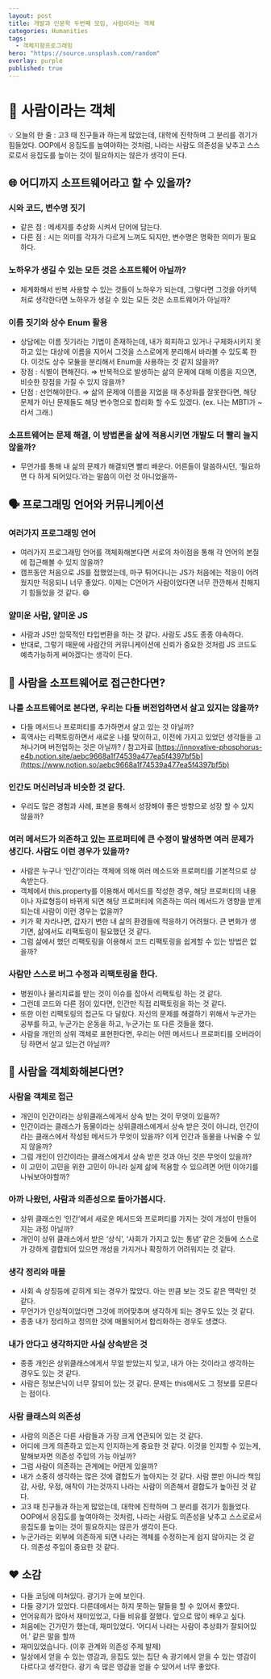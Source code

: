 ```yaml
---
layout: post
title: 개발과 인문학 두번째 모임, 사람이라는 객체
categories: Humanities
tags:
  - 객체지향프로그래밍
hero: "https://source.unsplash.com/random"
overlay: purple
published: true
---
```


# 👥 사람이라는 객체

<aside>
💡 오늘의 한 줄 : 고3 때 친구들과 하는게 많았는데, 대학에 진학하며 그 분리를 겪기가 힘들었다. OOP에서 응집도를 높여야하는 것처럼, 나라는 사람도 의존성을 낮추고 스스로로서 응집도를 높이는 것이 필요하지는 않은가 생각이 든다.

</aside>

## 🌐 어디까지 소프트웨어라고 할 수 있을까?

### 시와 코드, 변수명 짓기

- 같은 점 : 메세지를 추상화 시켜서 단어에 담는다.
- 다른 점 : 시는 의미를 각자가 다르게 느껴도 되지만, 변수명은 명확한 의미가 필요하다.

### 노하우가 생길 수 있는 모든 것은 소프트웨어 아닐까?

- 체계화해서 반복 사용할 수 있는 것들이 노하우가 되는데, 그렇다면 그것을 아키텍처로 생각한다면 노하우가 생길 수 있는 모든 것은 소프트웨어가 아닐까?

### 이름 짓기와 상수 Enum 활용

- 상담에는 이름 짓기라는 기법이 존재하는데, 내가 회피하고 있거나 구체화시키지 못하고 있는 대상에 이름을 지어서 그것을 스스로에게 분리해서 바라볼 수 있도록 한다. 이것도 상수 모듈을 분리해서 Enum을 사용하는 것 같지 않을까?
- 장점 : 식별이 편해진다. ⇒ 반복적으로 발생하는 삶의 문제에 대해 이름을 지으면, 비슷한 장점을 가질 수 있지 않을까?
- 단점 : 선언해야한다. ⇒ 삶의 문제에 이름을 지었을 때 추상화를 잘못한다면, 해당 문제가 아닌 문제들도 해당 변수명으로 합리화 할 수도 있겠다. (ex. 나는 MBTI가 ~라서 그래.)

### 소프트웨어는 문제 해결, 이 방법론을 삶에 적용시키면 개발도 더 빨리 늘지 않을까?

- 무언가를 통해 내 삶의 문제가 해결되면 빨리 배운다. 어른들이 말씀하시던, ‘필요하면 다 하게 되어있다.’라는 말씀이 이런 것 아니었을까-

## 🗣️ 프로그래밍 언어와 커뮤니케이션

### 여러가지 프로그래밍 언어

- 여러가지 프로그래밍 언어를 객체화해본다면 서로의 차이점을 통해 각 언어의 본질에 접근해볼 수 있지 않을까?
- 캠프동안 처음으로 JS를 접했었는데, 마구 튀어다니는 JS가 처음에는 적응이 어려웠지만 적응되니 너무 좋았다. 이제는 C언어가 사람이었다면 너무 깐깐해서 친해지기 힘들었을 것 같다. 😄

### 얄미운 사람, 얄미운 JS

- 사람과 JS만 암묵적인 타입변환을 하는 것 같다. 사람도 JS도 종종 야속하다.
- 반대로, 그렇기 때문에 사람간의 커뮤니케이션에 신뢰가 중요한 것처럼 JS 코드도 예측가능하게 써야겠다는 생각이 든다.

## 👤 사람을 소프트웨어로 접근한다면?

### 나를 소프트웨어로 본다면, 우리는 다들 버전업하면서 살고 있지는 않을까?

- 다들 메서드나 프로퍼티를 추가하면서 살고 있는 것 아닐까?
- 흑역사는 리팩토링하면서 새로운 나를 맞이하고, 이전에 가지고 있었던 생각들을 고쳐나가며 버전업하는 것은 아닐까?
  / 참고자료
  [https://innovative-phosphorus-e4b.notion.site/aebc9668a1f74539a477ea5f4397bf5b](https://www.notion.so/aebc9668a1f74539a477ea5f4397bf5b)

### 인간도 머신러닝과 비슷한 것 같다.

- 우리도 많은 경험과 사례, 표본을 통해서 성장해야 좋은 방향으로 성장 할 수 있지 않을까?

### 여러 메서드가 의존하고 있는 프로퍼티에 큰 수정이 발생하면 여러 문제가 생긴다. 사람도 이런 경우가 있을까?

- 사람은 누구나 ‘인간’이라는 객체에 의해 여러 메소드와 프로퍼티를 기본적으로 상속받는다.
- 객체에서 this.property를 이용해서 메서드를 작성한 경우, 해당 프로퍼티의 내용이나 자료형등이 바뀌게 되면 해당 프로퍼티에 의존하는 여러 메서드가 영향을 받게되는데 사람이 이런 경우는 없을까?
- 키가 확 자라나면, 갑자기 변한 내 삶의 환경들에 적응하기 어려웠다. 큰 변화가 생기면, 삶에서도 리팩토링이 필요했던 것 같다.
- 그럼 삶에서 했던 리팩토링을 이용해서 코드 리팩토링을 쉽게할 수 있는 방법은 없을까?

### 사람만 스스로 버그 수정과 리팩토링을 한다.

- 병원이나 물리치료를 받는 것이 이슈를 잡아서 리팩토링 하는 것 같다.
- 그런데 코드와 다른 점이 있다면, 인간만 직접 리팩토링을 하는 것 같다.
- 또한 이런 리팩토링의 접근도 다 달랐다. 자신의 문제를 해결하기 위해서 누군가는 공부를 하고, 누군가는 운동을 하고, 누군가는 또 다른 것들을 했다.
- 사람을 개인의 상위 객체로 표현한다면, 우리는 어떤 메서드나 프로퍼티를 오버라이딩 하면서 살고 있는건 아닐까?

## 💊 사람을 객체화해본다면?

### 사람을 객체로 접근

- 개인이 인간이라는 상위클래스에게서 상속 받는 것이 무엇이 있을까?
- 인간이라는 클래스가 동물이라는 상위클래스에게서 상속 받은 것이 아니라, 인간이라는 클래스에서 작성된 메서드가 무엇이 있을까? 이게 인간과 동물을 나눠줄 수 있지 않을까?
- 그럼 개인이 인간이라는 클래스에게서 상속 받은 것과 아닌 것은 무엇이 있을까?
- 이 고민이 고민을 위한 고민이 아니라 실제 삶에 적용할 수 있으려면 어떤 이야기를 나눠보아야할까?

### 아까 나왔던, 사람과 의존성으로 돌아가봅시다.

- 상위 클래스인 ‘인간’에서 새로운 메서드와 프로퍼티를 가지는 것이 개성이 만들어지는 과정 아닐까?
- 개인이 상위 클래스에서 받은 ‘상식’, ‘사회가 가지고 있는 통념’ 같은 것들에 스스로가 강하게 결합되어 있으면 개성을 가지거나 확장하기 어려워지는 것 같다.

### **생각 정리와 매몰**

- 사회 속 상징등에 갇히게 되는 경우가 많았다. 아는 만큼 보는 것도 같은 맥락인 것 같다.
- 무언가가 인상적이었다면 그것에 끼어맞추며 생각하게 되는 경우도 있는 것 같다.
- 종종 내가 정리하고 정의한 것에 매몰되어서 합리화하는 경우도 생겼다.

### **내가 안다고 생각하지만 사실 상속받은 것**

- 종종 개인은 상위클래스에게서 무얼 받았는지 잊고, 내가 아는 것이라고 생각하는 경우도 있는 것 같다.
- 사람은 정보은닉이 너무 잘되어 있는 것 같다. 문제는 this에서도 그 정보를 모른다는 점이다.

### 사람 클래스의 의존성

- 사람의 의존은 다른 사람들과 가장 크게 연관되어 있는 것 같다.
- 어디에 크게 의존하고 있는지 인지하는게 중요한 것 같다. 이것을 인지할 수 있는게, 말해보자면 의존성 주입의 가능 아닐까?
- 그럼 사람이 의존하는 관계에는 어떤게 있을까?
- 내가 소중히 생각하는 많은 것에 결합도가 높아지는 것 같다. 사람 뿐만 아니라 책임감, 사랑, 우정, 애착이 가는것까지 나라는 사람이 의존해서 결합도가 높아진 것 같다.
- 고3 때 친구들과 하는게 많았는데, 대학에 진학하며 그 분리를 겪기가 힘들었다. OOP에서 응집도를 높여야하는 것처럼, 나라는 사람도 의존성을 낮추고 스스로로서 응집도를 높이는 것이 필요하지는 않은가 생각이 든다.
- 누군가라는 외부에 의존하게 되면 나라는 객체를 수정하는게 쉽지 않아지는 것 같다. 의존성 주입이 중요한 것 같다.

## ❤️ 소감

- 다들 코딩에 미쳐있다. 광기가 눈에 보인다.
- 다들 광기가 있었다. 다른데에서는 하지 못하는 말들을 할 수 있어서 좋았다.
- 언어유희가 많아서 재미있었고, 다들 비유를 잘했다. 앞으로 많이 배우고 싶다.
- 처음에는 긴가민가 했는데, 재미있었다. ‘어디서 나라는 사람이 추상화가 잘되어있어.’ 같은 말을 할까
- 재미있었습니다. (이후 관계와 의존성 주제 발제)
- 일상에서 얻을 수 있는 영감과, 응집도 있는 집단 속 광기에서 얻을 수 있는 영감이 다르다고 생각한다. 광기 속 많은 영감을 얻을 수 있어서 너무 좋았다.
